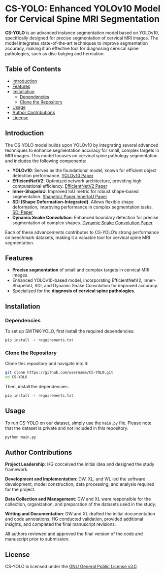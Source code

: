 
# CS-YOLO: Enhanced YOLOv10 Model for Cervical Spine MRI Segmentation

**CS-YOLO** is an advanced instance segmentation model based on YOLOv10, specifically designed for precise segmentation of cervical MRI images. The model integrates state-of-the-art techniques to improve segmentation accuracy, making it an effective tool for diagnosing cervical spine pathologies, such as disc bulging and herniation.

## Table of Contents

- [Introduction](#introduction)
- [Features](#features)
- [Installation](#installation)
  - [Dependencies](#dependencies)
  - [Clone the Repository](#clone-the-repository)
- [Usage](#usage)
- [Author Contributions](#author-contributions)
- [License](#license)

## Introduction

The CS-YOLO model builds upon YOLOv10 by integrating several advanced techniques to enhance segmentation accuracy for small, complex targets in MRI images. This model focuses on cervical spine pathology segmentation and includes the following components:

- **YOLOv10**: Serves as the foundational model, known for efficient object detection performance. [YOLOv10 Paper](https://arxiv.org/pdf/2405.14458)
- **EfficientNetV2**: Optimized network architecture, providing high computational efficiency. [EfficientNetV2 Paper](https://arxiv.org/pdf/2104.00298)
- **Inner-ShapeIoU**: Improved IoU metric for robust shape-based segmentation. [ShapeIoU Paper](https://arxiv.org/pdf/2312.17663),[InnerIoU Paper](https://arxiv.org/pdf/2311.02877)
- **SDI (Shape Deformation-Integrated)**: Allows flexible shape deformation, improving performance in complex segmentation tasks. [SDI Paper](https://arxiv.org/pdf/2311.17791v1)
- **Dynamic Snake Convolution**: Enhanced boundary detection for precise segmentation of complex shapes. [Dynamic Snake Convolution Paper](https://arxiv.org/pdf/2307.08388)

Each of these advancements contributes to CS-YOLO’s strong performance on benchmark datasets, making it a valuable tool for cervical spine MRI segmentation.

## Features

- **Precise segmentation** of small and complex targets in cervical MRI images.
- Enhanced YOLOv10-based model, incorporating EfficientNetV2, Inner-ShapeIoU, SDI, and Dynamic Snake Convolution for improved accuracy.
- Specialized for the **diagnosis of cervical spine pathologies**.

## Installation

### Dependencies

To set up SWTNK-YOLO, first install the required dependencies:

```bash
pip install -r requirements.txt
```

### Clone the Repository

Clone this repository and navigate into it:

```bash
git clone https://github.com/username/CS-YOLO.git
cd CS-YOLO
```

Then, install the dependencies:

```bash
pip install -r requirements.txt
```

## Usage

To run CS-YOLO on our dataset, simply use the `main.py` file. Please note that the dataset is private and not included in this repository.

```bash
python main.py
```

## Author Contributions

**Project Leadership**: HG conceived the initial idea and designed the study framework.

**Development and Implementation**: DW, XL, and WL led the software development, model construction, data processing, and analysis required for the project.

**Data Collection and Management**: DW and XL were responsible for the collection, organization, and preparation of the datasets used in the study.

**Writing and Documentation**: DW and XL drafted the initial documentation and code annotations. HG conducted validation, provided additional insights, and completed the final manuscript revisions.

All authors reviewed and approved the final version of the code and manuscript prior to submission.

## License

CS-YOLO is licensed under the [GNU General Public License v3.0](https://www.gnu.org/licenses/gpl-3.0.en.html).
